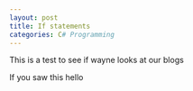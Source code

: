 ```yaml
---
layout: post
title: If statements 
categories: C# Programming
---
```

This is a test to see if wayne looks at our blogs

If you saw this hello
